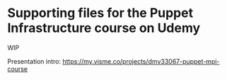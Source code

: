 # Supporting files for the Puppet Infrastructure course on Udemy
WIP


Presentation intro: https://my.visme.co/projects/dmv33067-puppet-mpi-course
